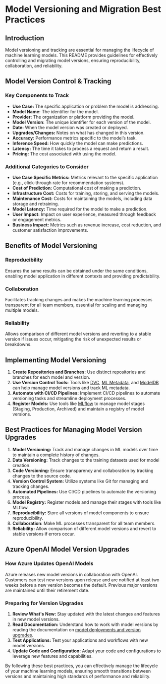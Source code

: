 # Model Versioning and Migration Best Practices

## Introduction

Model versioning and tracking are essential for managing the lifecycle of machine learning models. This README provides guidelines for effectively controlling and migrating model versions, ensuring reproducibility, collaboration, and reliability.

## Model Version Control & Tracking

### Key Components to Track

- **Use Case:** The specific application or problem the model is addressing.
- **Model Name:** The identifier for the model.
- **Provider:** The organization or platform providing the model.
- **Model Version:** The unique identifier for each version of the model.
- **Date:** When the model version was created or deployed.
- **Upgrades/Changes:** Notes on what has changed in this version.
- **Accuracy:** Performance metrics specific to the model’s task.
- **Inference Speed:** How quickly the model can make predictions.
- **Latency:** The time it takes to process a request and return a result.
- **Pricing:** The cost associated with using the model.

### Additional Categories to Consider

- **Use Case Specific Metrics:** Metrics relevant to the specific application (e.g., click-through rate for recommendation systems).
- **Cost of Prediction:** Computational cost of making a prediction.
- **Infrastructure Cost:** Costs for training, storing, and serving the models.
- **Maintenance Cost:** Costs for maintaining the models, including data storage and retraining.
- **Model Latency:** Time required for the model to make a prediction.
- **User Impact:** Impact on user experience, measured through feedback or engagement metrics.
- **Business Impact:** Metrics such as revenue increase, cost reduction, and customer satisfaction improvements.

## Benefits of Model Versioning

### Reproducibility

Ensures the same results can be obtained under the same conditions, enabling model application in different contexts and providing predictability.

### Collaboration

Facilitates tracking changes and makes the machine learning processes transparent for all team members, essential for scaling and managing multiple models.

### Reliability

Allows comparison of different model versions and reverting to a stable version if issues occur, mitigating the risk of unexpected results or breakdowns.

## Implementing Model Versioning

1. **Create Repositories and Branches:**
   Use distinct repositories and branches for each model and version.
2. **Use Version Control Tools:**
   Tools like [DVC](https://dvc.org/), [ML Metadata](https://www.tensorflow.org/tfx/guide/mlmd), and [ModelDB](https://github.com/VertaAI/modeldb) can help manage model versions and track ML metadata.
3. **Automate with CI/CD Pipelines:**
   Implement CI/CD pipelines to automate versioning tasks and streamline deployment processes.
4. **Register Models:**
   Use tools like [MLflow](https://mlflow.org/) to manage model stages (Staging, Production, Archived) and maintain a registry of model versions.

## Best Practices for Managing Model Version Upgrades

1. **Model Versioning:**
   Track and manage changes in ML models over time to maintain a complete history of changes.
2. **Data Versioning:**
   Track changes to the training datasets used for model creation.
3. **Code Versioning:**
   Ensure transparency and collaboration by tracking changes to the source code.
4. **Version Control System:**
   Utilize systems like Git for managing and tracking changes.
5. **Automated Pipelines:**
   Use CI/CD pipelines to automate the versioning process.
6. **Model Registry:**
   Register models and manage their stages with tools like MLflow.
7. **Reproducibility:**
   Store all versions of model components to ensure reproducibility.
8. **Collaboration:**
   Make ML processes transparent for all team members.
9. **Reliability:**
   Allow comparison of different model versions and revert to stable versions if errors occur.

## Azure OpenAI Model Version Upgrades

### How Azure Updates OpenAI Models

Azure releases new model versions in collaboration with OpenAI. Customers can test new versions upon release and are notified at least two weeks before a new version becomes the default. Previous major versions are maintained until their retirement date.

### Preparing for Version Upgrades

1. **Review What's New:**
   Stay updated with the latest changes and features in new model versions.
2. **Read Documentation:**
   Understand how to work with model versions by reading the documentation on [model deployments and version upgrades](https://learn.microsoft.com/en-us/azure/ai-services/openai/concepts/model-versions).
3. **Test Applications:**
   Test your applications and workflows with new model versions.
4. **Update Code and Configuration:**
   Adapt your code and configurations to leverage new features and capabilities.

By following these best practices, you can effectively manage the lifecycle of your machine learning models, ensuring smooth transitions between versions and maintaining high standards of performance and reliability.
